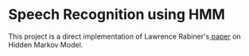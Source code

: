 <h1> Speech Recognition using HMM </h1>

This project is a direct implementation of Lawrence Rabiner's<a href = "http://www.ece.ucsb.edu/Faculty/Rabiner/ece259/Reprints/tutorial%20on%20hmm%20and%20applications.pdf"> paper</a> on Hidden Markov Model.
